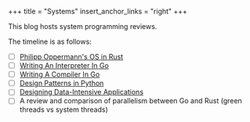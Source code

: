 +++
title = "Systems"
insert_anchor_links = "right"
+++

This blog hosts system programming reviews.

The timeline is as follows:

- [ ] [Philipp Oppermann's OS in Rust](https://os.phil-opp.com/)
- [ ] [Writing An Interpreter In Go](https://interpreterbook.com/)
- [ ] [Writing A Compiler In Go](https://compilerbook.com/)
- [ ] [Design Patterns in Python](https://refactoring.guru/design-patterns/python)
- [ ] [Designing Data-Intensive Applications](https://dataintensive.net/)
- [ ] A review and comparison of parallelism between Go and Rust (green threads vs system threads)
